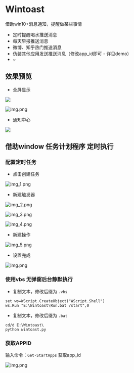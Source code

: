 # Wintoast
借助win10+消息通知，提醒做某些事情
- 定时提醒喝水推送消息
- 每天早报推送消息
- 微博、知乎热门推送消息
- 伪装其他应用发送推送消息（修改app_id即可 - 详见demo）
- ~

## 效果预览

- 全屏显示 

![](https://pic6.58cdn.com.cn/nowater/webim/big/n_v28eefb0abf03642a7bcd323f57ecb58af.png)


![img.png](./image/ddimg.png)
- 通知中心

![](https://pic2.58cdn.com.cn/nowater/webim/big/n_v291b9796ffe7649549af34f0688f18772.png)

## 借助window 任务计划程序 定时执行

### 配置定时任务

- 点击创建任务

![img_1.png](./image/img_1.png)

- 新建触发器

![img_2.png](./image/img_2.png)

![img_3.png](./image/img_3.png)

![img_4.png](./image/img_4.png)

- 新建操作

![img_5.png](./image/img_5.png)

- 设置完成

![img.png](./image/img.png)


### 使用vbs 无弹窗后台静默执行

- 复制文本，修改后缀为 `.vbs`

```commandline
set ws=WScript.CreateObject("WScript.Shell")
ws.Run "E:\Wintoast\Run.bat /start",0
```

- 复制文本，修改后缀为 `.bat`

```commandline
cd/d E:\Wintoast\
python wintoast.py
```

### 获取APPID
输入命令：`Get-StartApps`  获取app_id

![img.png](./image/id_img.png)